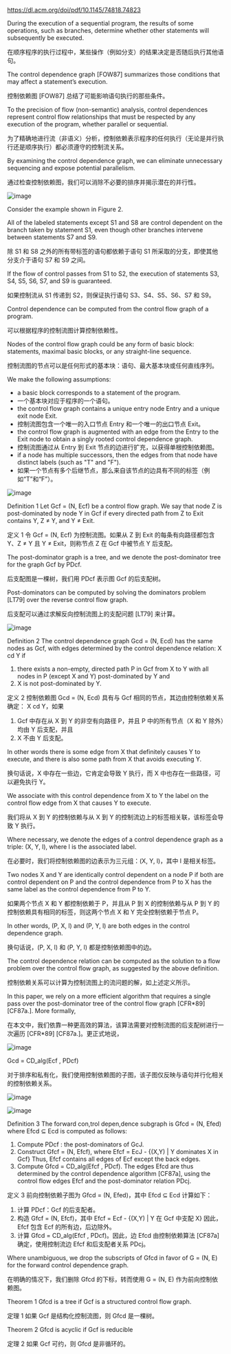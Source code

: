 https://dl.acm.org/doi/pdf/10.1145/74818.74823

During the execution of a sequential program, the results of some operations, such as branches, determine whether other statements will subsequently be executed.

在顺序程序的执行过程中，某些操作（例如分支）的结果决定是否随后执行其他语句。

The control dependence graph [FOW87] summarizes those conditions that may affect a statement’s execution. 

控制依赖图 [FOW87] 总结了可能影响语句执行的那些条件。

To the precision of flow (non-semantic) analysis, control dependences represent control flow relationships that must be respected by any execution of the program, whether parallel or sequential.

为了精确地进行流（非语义）分析，控制依赖表示程序的任何执行（无论是并行执行还是顺序执行）都必须遵守的控制流关系。

By examining the control dependence graph, we can eliminate unnecessary sequencing and expose potential parallelism. 

通过检查控制依赖图，我们可以消除不必要的排序并揭示潜在的并行性。


![image](https://github.com/user-attachments/assets/5d86b48e-71ec-4cd8-8de5-8a72b662d78f)


Consider the example shown in Figure 2. 

All of the labeled statements except S1 and S8 are control dependent on the branch taken by statement S1, even
though other branches intervene between statements S7 and S9. 

除 S1 和 S8 之外的所有带标签的语句都依赖于语句 S1 所采取的分支，即使其他分支介于语句 S7 和 S9 之间。

If the flow of control passes from S1 to S2, the execution of statements S3, S4, S5, S6, S7, and S9 is guaranteed.

如果控制流从 S1 传递到 S2，则保证执行语句 S3、S4、S5、S6、S7 和 S9。

Control dependence can be computed from the control flow graph of a program. 

可以根据程序的控制流图计算控制依赖性。

Nodes of the control flow graph could be any form of basic block: statements, maximal basic blocks, or any straight-line sequence. 

控制流图的节点可以是任何形式的基本块：语句、最大基本块或任何直线序列。

We make the following assumptions: 

+ a basic block corresponds to a statement of the program.
+ 一个基本块对应于程序的一个语句。
+ the control flow graph contains a unique entry node Entry and a unique exit node Exit.
+ 控制流图包含一个唯一的入口节点 Entry 和一个唯一的出口节点 Exit。
+ the control flow graph is augmented with an edge from the Entry to the Exit node to obtain a singly rooted control dependence graph. 
+ 控制流图通过从 Entry 到 Exit 节点的边进行扩充，以获得单根控制依赖图。
+ if a node has multiple successors, then the edges from that node have distinct labels (such as "T" and "F").
+ 如果一个节点有多个后继节点，那么来自该节点的边具有不同的标签（例如“T”和“F”）。

![image](https://github.com/user-attachments/assets/0c70e31b-7d32-43fc-844f-7ad6f7f0281b)

Definition 1 Let Gcf = (N, Ecf) be a control flow graph. We say that node Z is post-dominated by node Y in Gcf if every directed path from Z to Exit contains Y, Z ≠ Y, and Y ≠ Exit. 

定义 1 令 Gcf = (N, Ecf) 为控制流图。如果从 Z 到 Exit 的每条有向路径都包含 Y、Z ≠ Y 且 Y ≠ Exit，则称节点 Z 在 Gcf 中被节点 Y 后支配。

The post-dominator graph is a tree, and we denote the post-dominator tree for the graph Gcf by PDcf.

后支配图是一棵树，我们用 PDcf 表示图 Gcf 的后支配树。

Post-dominators can be computed by solving the dominators problem [LT79] over the reverse control flow graph. 

后支配可以通过求解反向控制流图上的支配问题 [LT79] 来计算。

![image](https://github.com/user-attachments/assets/fa5f3972-1d46-42a5-a1b1-f3aa65c476a0)


Definition 2 The control dependence graph Gcd = (N, Ecd) has the same nodes as Gcf, with edges determined by the control dependence relation:
X cd Y if
1. there exists a non-empty, directed path P in Gcf from X to Y with all nodes in P (except X and Y) post-dominated by Y and
2. X is not post-dominated by Y.

定义 2 控制依赖图 Gcd = (N, Ecd) 具有与 Gcf 相同的节点，其边由控制依赖关系确定：
X cd Y，如果
1. Gcf 中存在从 X 到 Y 的非空有向路径 P，并且 P 中的所有节点（X 和 Y 除外）均由 Y 后支配，并且
2. X 不由 Y 后支配。

In other words there is some edge from X that definitely causes Y to execute, and there is also some path from X that avoids executing Y. 

换句话说，X 中存在一些边，它肯定会导致 Y 执行，而 X 中也存在一些路径，可以避免执行 Y。

We associate with this control dependence from X to Y the label on the control flow edge from X that causes Y to execute. 

我们将从 X 到 Y 的控制依赖与从 X 到 Y 的控制流边上的标签相关联，该标签会导致 Y 执行。

Where necessary, we denote the edges of a control dependence graph as a triple: (X, Y, l), where l is the associated label. 

在必要时，我们将控制依赖图的边表示为三元组：(X, Y, l)，其中 l 是相关标签。

Two nodes X and Y are identically control dependent on a node P if both are control dependent on P and the control dependence from P to X has the same label as the control dependence from P to Y. 

如果两个节点 X 和 Y 都控制依赖于 P，并且从 P 到 X 的控制依赖与从 P 到 Y 的控制依赖具有相同的标签，则这两个节点 X 和 Y 完全控制依赖于节点 P。

In other words, (P, X, l) and (P, Y, l) are both edges in the control dependence graph.

换句话说，(P, X, l) 和 (P, Y, l) 都是控制依赖图中的边。

The control dependence relation can be computed as the solution to a flow problem over the control flow graph, as suggested by the above definition. 

控制依赖关系可以计算为控制流图上的流问题的解，如上述定义所示。

In this paper, we rely on a more efficient algorithm that requires a single pass over the post-dominator tree of the control flow graph [CFR*89] [CF87a.]. More formally, 

在本文中，我们依靠一种更高效的算法，该算法需要对控制流图的后支配树进行一次遍历 [CFR*89] [CF87a.]。更正式地说，

![image](https://github.com/user-attachments/assets/a52fc744-da32-4ed1-8a99-6d0f7b2e3473)

Gcd = CD_alg(Ecf , PDcf)

对于排序和私有化，我们使用控制依赖图的子图，该子图仅反映与语句并行化相关的控制依赖关系。

![image](https://github.com/user-attachments/assets/29be2c66-9ed3-44ec-9421-13da8d4df667)

![image](https://github.com/user-attachments/assets/5164d3b9-8431-4813-84eb-ed5dd8ec75fe)


Definition 3 The forward con,trol depen,dence subgraph is Gfcd = (N, Efed) where Efcd ⊆ Ecd is computed as
follows:
1. Compute PDcf : the post-dominators of GcJ.
2. Construct Gfcf = (N, Efcf), where Efcf = EcJ - {(X,Y) | Y dominates X in Gcf}
Thus, Efcf contains all edges of Ecf except the back edges.
3. Compute Gfcd = CD_alg(Efcf , PDcf). The edges Efcd are thus determined by the control dependence algorithm [CF87a], using the control flow
edges Efcf and the post-dominator relation PDcj. 


定义 3 前向控制依赖子图为 Gfcd = (N, Efed)，其中 Efcd ⊆ Ecd 计算如下：

1. 计算 PDcf：Gcf 的后支配者。
2. 构造 Gfcf = (N, Efcf)，其中 Efcf = Ecf - {(X,Y) | Y 在 Gcf 中支配 X}
因此，Efcf 包含 Ecf 的所有边，后边除外。
3. 计算 Gfcd = CD_alg(Efcf , PDcf)。因此，边 Efcd 由控制依赖算法 [CF87a] 确定，使用控制流边 Efcf 和后支配者关系 PDcj。


Where unambiguous, we drop the subscripts of Gfcd in favor of G = (N, E) for the forward control dependence graph. 

在明确的情况下，我们删除 Gfcd 的下标，转而使用 G = (N, E) 作为前向控制依赖图。

Theorem 1 Gfcd is a tree if Gcf is a structured control flow graph. 

定理 1 如果 Gcf 是结构化控制流图，则 Gfcd 是一棵树。

Theorem 2 Gfcd is acyclic if Gcf is reducible

定理 2 如果 Gcf 可约，则 Gfcd 是非循环的。
